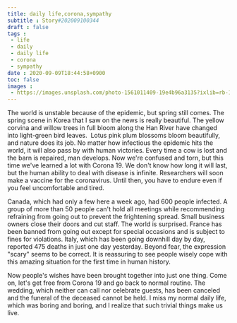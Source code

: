 ```yaml
---
title: daily life,corona,sympathy
subtitle : Story#202009100344
draft : false
tags :
 - life
 - daily
 - daily life 
 - corona 
 - sympathy
date : 2020-09-09T18:44:58+0900
toc: false
images : 
 - https://images.unsplash.com/photo-1561011409-19e4b96a3135?ixlib=rb-1.2.1&q=80&fm=jpg&crop=entropy&cs=tinysrgb&w=1080&fit=max&ixid=eyJhcHBfaWQiOjE1NTU0OX0
---
```


The world is unstable because of the epidemic, but spring still comes. The spring scene in Korea that I saw on the news is really beautiful. The yellow corvina and willow trees in full bloom along the Han River have changed into light-green bird leaves.  Lotus pink plum blossoms bloom beautifully, and nature does its job. No matter how infectious the epidemic hits the world, it will also pass by with human victories. Every time a cow is lost and the barn is repaired, man develops. Now we're confused and torn, but this time we've learned a lot with Corona 19. We don't know how long it will last, but the human ability to deal with disease is infinite. Researchers will soon make a vaccine for the coronavirus. Until then, you have to endure even if you feel uncomfortable and tired.  

Canada, which had only a few here a week ago, had 600 people infected. A group of more than 50 people can't hold all meetings while recommending refraining from going out to prevent the frightening spread. Small business owners close their doors and cut staff. The world is surprised. France has been banned from going out except for special occasions and is subject to fines for violations. Italy, which has been going downhill day by day, reported 475 deaths in just one day yesterday. Beyond fear, the expression "scary" seems to be correct. It is reassuring to see people wisely cope with this amazing situation for the first time in human history.  

Now people's wishes have been brought together into just one thing. Come on, let's get free from Corona 19 and go back to normal routine. The wedding, which neither can call nor celebrate guests, has been canceled and the funeral of the deceased cannot be held. I miss my normal daily life, which was boring and boring, and I realize that such trivial things make us live.  

